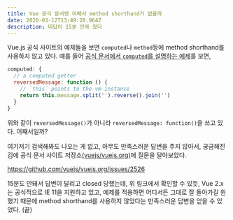 ```yaml
---
title: Vue 공식 문서엔 어째서 method shorthand가 없을까
date: 2020-03-12T13:49:28.964Z
description: 대답이 15분 만에 왔다
---
```

Vue.js 공식 사이트의 예제들을 보면 `computed`나 `method`등에 method shorthand를 사용하지 않고 있다. 예를 들어 [공식 문서에서 `computed`를 설명하는 예제](https://vuejs.org/v2/guide/computed.html#Basic-Example)를 보면,

```js
computed: {
  // a computed getter
  reversedMessage: function () {
    // `this` points to the vm instance
    return this.message.split('').reverse().join('')
  }
}
```

위와 같이 `reversedMessage()`가 아니라 `reversedMessage: function()`을 쓰고 있다. 어째서일까?

여기저기 검색해봐도 나오는 게 없고, 아무도 만족스러운 답변을 주지 않아서, 궁금해진 김에 공식 문서 사이트 저장소[(vuejs/vuejs.org)](https://github.com/vuejs/vuejs.org)에 질문을 달아보았다.

<https://github.com/vuejs/vuejs.org/issues/2526>

15분도 안돼서 답변이 달리고 closed 당했는데, 위 링크에서 확인할 수 있듯, Vue 2.x는 공식적으로 IE 11을 지원하고 있고, 예제를 적용하면 어디서든 그대로 잘 돌아가길 원했기 때문에 method shorthand를 사용하지 않았다는 만족스러운 답변을 얻을 수 있었다. (끝)

